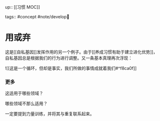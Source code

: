 up:: [[习惯 MOC]]

tags:: #concept #note/develop🍃 

# 用或弃

这是[[自私基因]]发挥作用的另一个例子。由于[[养成习惯有助于建立进化优势]]，自私基因总是根据我们的行为进行调整。又一条基本真理再次浮现：

![[这是一个循环，但却是事实，我们所做的事情成就着我们#^f8ca0f]]

### 更多

这适用于哪些领域？

哪些领域不那么适用？

一定要提到力量训练，并将其与重复联系起来。
